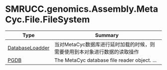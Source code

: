﻿
# SMRUCC.genomics.Assembly.MetaCyc.File.FileSystem

|Type|Summary|
|----|-------|
|[DatabaseLoadder](./DatabaseLoadder.md)|当对MetaCyc数据库进行延时加载的时候，则需要使用到本对象进行数据的读取操作|
|[PGDB](./PGDB.md)|The MetaCyc database file reader object. ...|

